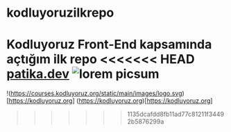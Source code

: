 # kodluyoruzilkrepo
Kodluyoruz Front-End kapsamında açtığım ilk repo
<<<<<<< HEAD
[patika.dev](patika.dev)
![lorem picsum](https://pics[](https://picsum.photos/200/300)um.photos/200/300)
=======
!(https://courses.kodluyoruz.org/static/main/images/logo.svg)[https://kodluyoruz.org]
(https://kodluyoruz.org)[https://kodluyoruz.org]
>>>>>>> 1135dcafdd8fb11ad77c81211f34492b5876299a
